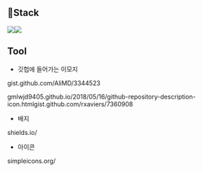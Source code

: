 

  ## 🔨Stack
<img src="https://img.shields.io/badge/Selenium-43B02A?style=flat-square&logo=Selenium&logoColor=white"/><img src="https://img.shields.io/badge/HTML5-E34F26?style=flat-square&logo=html5&logoColor=white"/>

  ## Tool 



  - 깃헙에 들어가는 이모지

gist.github.com/AliMD/3344523

gmlwjd9405.github.io/2018/05/16/github-repository-description-icon.htmlgist.github.com/rxaviers/7360908

 

- 배지

shields.io/

 

- 아이콘

simpleicons.org/

